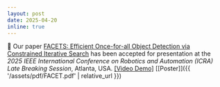 ```yaml
---
layout: post
date: 2025-04-20
inline: true
---
```


:tada: Our paper [FACETS: Efficient Once-for-all Object Detection via Constrained Iterative Search](https://arxiv.org/abs/2503.21999) has been accepted for presentation at the *2025 IEEE International Conference on Robotics and Automation (ICRA) Late Breaking Session*, Atlanta, USA. [[Video Demo]](https://www.youtube.com/watch?v=jgrmN9YZ8vA) [[Poster]]({{ '/assets/pdf/FACET.pdf' | relative_url }})